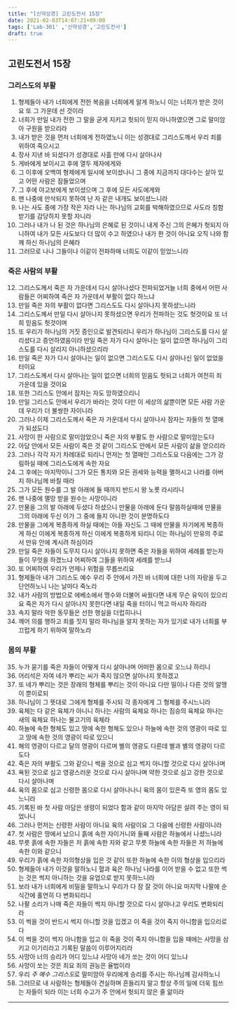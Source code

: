 ```yaml
---
title: "[신약성경] 고린도전서 15장"
date: 2021-02-03T14:07:21+09:00
tags: ['Lab-301' ,'신약성경','고린도전서']
draft: true
---
```

## 고린도전서 15장
### 그리스도의 부활
1. 형제들아 내가 너희에게 전한 복음을 너희에게 알게 하노니 이는 너희가 받은 것이요 또 그 가운데 선 것이라
2. 너희가 만일 내가 전한 그 말을 굳게 지키고 헛되이 믿지 아니하였으면 그로 말미암아 구원을 받으리라
3. 내가 받은 것을 먼저 너희에게 전하였노니 이는 성경대로 그리스도깨서 우리 죄를 위하여 죽으시고
4. 장사 지낸 바 되셨다가 성경대로 사흘 만에 다시 살아나사 
5. 게바에게 보이시고 후에 열두 제자에게와
6. 그 이후에 오백여 형제에게 일시에 보이셨나니 그 중에 지금까지 대다수는 살아 있고 어떤 사람은 잠들었으며
7. 그 후에 야고보에게 보이셨으며 그 후에 모든 사도에게와
8. 맨 나중에 만삭되지 못하여 난 자 같은 내개도 보이셨느니라
9. 나는 사도 중에 가장 작은 자라 나는 하나님의 교회를 박해하였으므로 사도라 칭함 받기를 감당하지 못할 자니라
10. 그러나 내가 나 된 것은 하나님의 은혜로 된 것이니 내게 주신 그의 은혜가 헛되지 아니하여 내가 모든 사도보다 더 많이 수고 하였으나 내가 한 것이 아니요 오직 나와 함께 하신 하나님의 은혜라
11. 그러므로 나나 그들이나 이같이 전파하매 너희도 이같이 믿었느니라
### 죽은 사람의 부활
12. 그리스도께서 죽은 자 가운데서 다시 살아나셨다 전파되었거늘 너희 중에서 어떤 사람들은 어찌하여 죽은 자 가운데서 부활이 없다 하느냐
13. 만일 죽은 자의 부활이 없다면 그리스도도 다시 살아나지 못하셨느니라
14. 그리스도께서 만일 다시 살아나지 못하셨으면 우리가  전파하는 것도 헛것이요 또 너희 믿음도 헛것이며
15. 또 우리가 하나님의 거짓 증인으로 발견되리니 우리가 하나님이 그리스도를 다시 살리셨다고 증언하였음이라 만일 죽은 자가 다시 살아나는 일이 없으면 하나님이 그리스도를 다시 살리지 아니하셨으리라
16. 만일 죽은 자가 다시 살아나는 일이 없으면 그리스도도 다시 살아나신 일이 없었을 터이요
17. 그리스도께서 다시 살아나는 일이 없으면 너희의 믿음도 헛되고 너희가 여전히 죄 가운데 있을 것이요
18. 또한 그리스도 안에서 잠자는 자도 망하였으리니
19. 만일 그리스도 안에서 우리가 바라는 것이 다만 이 세상의 삶뿐이면 모든 사람 가운데 우리가 더 불쌍한 자이니라
20. 그러나 이제 그리스도께서 죽은 자 가운데서 다시 살아나사 잠자는 자들의 첫 열매가 되셨도다
21. 사망이 한 사람으로 말미암았으니 죽은 자의 부활도 한 사람으로 말미암는도다
22. 아담 안에서 모든 사람이 죽은 것 같이 그리스도 안에서 모든 사람이 삶을 얻으리라
23. 그러나 각각 자기 차례대로 되리니 먼저는 첫 열매인 그리스도요 다음에는 그가 강림하실 때에 그리스도에게 속한 자요
24. 그 후에는 마지막이니 그가 모든 통치와 모든 권세와 능력을 멸하시고 나라를 아버지 하나님께 바칠 때라
25. 그가 모든 원수를 그 발 아래에  둘 때까지 반드시 왕 노릇 라시리니
26. 맨 나중에 멸망 받을 원수는 사망이니라
27. 만물을 그의 발 아래에 두셨다 하셨으니 만물을 아래에 둔다 말씀하실때에 만물을 그의 아래에 두신 이가 그 중에 들지 아니한 것이 분명하도다
28. 만물을 그에게 복종하게 하실 때에는 아들 자신도 그 때에 만물을 자기에게 복종하게 하신 이에게 복종하게 하신 이에게 복종하게 되리니 이는 하나님이 만유의 주로서 만유 안에 계시려 하심이라
29. 만일 죽은 자들이 도무지 다시 살아나지 못하면 죽은 자들을 위하여 세례를 받는자들이 무엇을 하겠느냐 어찌하여 그들을 위하여 세례를 받느냐
30. 또 어찌하여 우리가 언제나 위험을 무릅쓰리요
31. 형제들아 내가 그리스도 예수 우리 주 안에서 가진 바 너희에 대한 나의 자랑을 두고 단언하노니 나는 날마다 죽노라
32. 내가 사람의 방법으로 에베소에서 맹수와 더불어 싸웠다면 내게 무슨 유익이 있으리요 죽은 자가 다시 살아나지 못한다면 내일 죽을 터이니 먹고 마시자 하리라
33. 속지 말라 악한 동무들은 선한 행실을 더럽히나니
34. 깨어 의를 행하고 죄를 짓지 말라 하나님을 알지 못하는 자가 있기로 내가 너희를 부끄럽게 하기 위하여 말하노라
### 몸의 부활
35. 누가 묻기를 죽은 자들이 어떻게 다시 살아나며 어떠한 몸으로 오느냐 하리니
36. 어리석은 자여 네가 뿌리는 씨가 죽지 않으면 살아나지 못하겠고
37. 또 네가 뿌리는 것은 장래의 형체를 뿌리는 것이 아니요 다만 밀이나 다른 것의 알맹이 뿐이로되
38. 하나님이 그 뜻대로 그에게 형체를 주시되 각 종자에게 그 형체를 주시느니라
39. 육체는 다 같은 육체가 아니니 하나는 사람의 육체요 하나는 짐승의 육체요 하나는 새의 육체요 하나는 물고기의 육체라
40. 하늘에 속한 형체도 있고 땅에 속한 형체도 있으나 하늘에 속한 것의 영광이 따로 있고 땅에 속한 것의 영광이 따로 있으니
41. 해의 영광이 다르고 달의 영광이 다르며 별의 영광도 다른데 별과 별의 영광이 다르도다
42. 죽은 자의 부활도 그와 같으니 썩을 것으로 심고 썩지 아니할 것으로 다시 살아나며
43. 욕된 것으로 심고 영광스러운 것으로 다시 살아나며 약한 것으로 심고 강한 것으로 다시 살아나며
44. 육의 몸으로 심고 신령한 몸으로 다시 살아나나니 육의 몸이 있은즉 또 영의 몸도 있느니라
45. 기록된 바 첫 사람 아담은 생령이 되었다 함과 같이 마지막 아담은 살려 주는 영이 되었나니
46. 그러나 먼저는 신령한 사람이 아니요 육의 사람이요 그 다음에 신령한 사람이니라
47. 첫 사람은 땅에서 났으니 흙에 속한 자이거니와 둘째 사람은 하늘에서 나셨느니라
48. 무릇 흙에 속한 자들은 저 흙에 속한 자와 같고 무릇 하늘에 속한 자들은 저 하늘에 속한 이와 같으니
49. 우리가 흙에 속한 자의형상을 입은 것 같이 또한 하늘에 속한 이의 형상을 입으리라
50. 형제들아 내가 이것을 말하노니 혈과 육은 하나님 나라를 이어 받을 수 없고 또한 썩는 것은 썩지 아니하는 것을 유업으로 받지 못하느니라
51. 보라 내가 너희에게 비밀을 말하노니 우리가 다 잠 잘 것이 아니요 마지막 나팔에 순식간에 홀연히 다 변화되리니
52. 나팔 소리가 나매 죽은 자들이 썩지 아니할 것으로 다시 살아나고 우리도 변화되리라
53. 이 썩을 것이 반드시 썩지 아니할 것을 입겠고 이 죽을 것이 죽지 아니함을 입으리로다
54. 이 썩을 것이 썩지 아니함을 입고 이 죽을 것이 죽지 아니함을 입을 때에는 사망을 삼키고 이기리라고 기록된 말씀이 이루어지리라
55. 사망아 너의 승리가 어디 있느냐 사망아 네가 쏘는 것이 어디 있느냐
56. 사망이 쏘는 것은 죄요 죄의 권능은 율법이라
57. 우리 *주 예수 그리스도*로 말미암아 우리에게 승리를 주시는 하나님께 감사하노니
58. 그러므로 내 사람하는 형제들아 견실하며 흔들리지 말고 항상 주의 일에 더욱 힘쓰는 자들이 되라 이는 너희 수고가 주 안에서 헛되지 않은 줄 앎이라
***